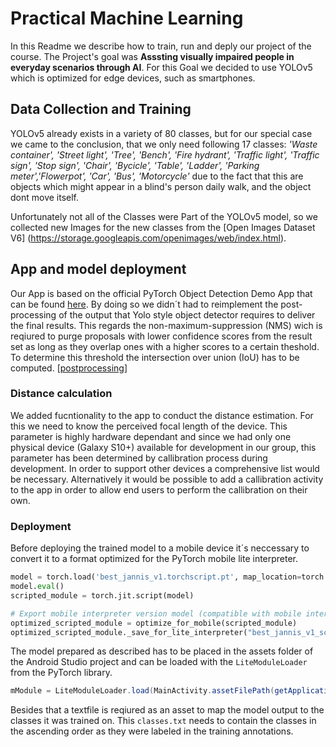 
# Practical Machine Learning

In this Readme we describe how to train, run and deply our project of the course. The Project's goal was __Asssting visually impaired people in everyday scenarios through AI__. For this Goal we decided to use YOLOv5 which is optimized for edge devices, such as smartphones. 

## Data Collection and Training

YOLOv5 already exists in a variety of 80 classes, but for our special case we came to the conclusion, that we only need following 17 classes: _'Waste container', 'Street light', 'Tree', 'Bench', 'Fire hydrant', 'Traffic light', 'Traffic sign', 'Stop sign', 'Chair', 'Bycicle', 'Table', 'Ladder', 'Parking meter','Flowerpot', 'Car', 'Bus', 'Motorcycle'_ due to the fact that this are objects which might appear in a blind's person daily walk, and the object dont move itself.

Unfortunately not all of the Classes were Part of the YOLOv5 model, so we collected new Images for the new classes from the [Open Images Dataset V6] (https://storage.googleapis.com/openimages/web/index.html).  




## App and model deployment

Our App is based on the official PyTorch Object Detection Demo App that can be found [here][demo].
By doing so we didn´t had to reimplement the post-processing of the output that Yolo style object detector requires to deliver the final results.
This regards the non-maximum-suppression (NMS) wich is reqiured to purge proposals with lower confidence scores from the result set as long as they overlap ones with a higher scores to a certain theshold. To determine this threshold the intersection over union (IoU) has to be computed. [[postprocessing]]

### Distance calculation

We added fucntionality to the app to conduct the distance estimation. For this we need to know the perceived focal length of the device. This parameter is highly hardware dependant and since we had only one physical device (Galaxy S10+) available for development in our group, this parameter has been determined by callibration process during development. In order to support other devices a comprehensive list would be necessary. Alternatively it would be possible to add a callibration activity to the app in order to allow end users to perform the callibration on their own.

### Deployment

Before deploying the trained model to a mobile device it´s neccessary to convert it to a format optimized for the PyTorch mobile lite interpreter. 

```python
model = torch.load('best_jannis_v1.torchscript.pt', map_location=torch.device('cpu'))
model.eval()
scripted_module = torch.jit.script(model)

# Export mobile interpreter version model (compatible with mobile interpreter)
optimized_scripted_module = optimize_for_mobile(scripted_module)
optimized_scripted_module._save_for_lite_interpreter("best_jannis_v1_scripted.ptl")
```

The model prepared as described has to be placed in the assets folder of the Android Studio project and can be loaded with the `LiteModuleLoader` from the PyTorch library.

```java
mModule = LiteModuleLoader.load(MainActivity.assetFilePath(getApplicationContext(), "best_jannis_v1_scripted.ptl"));
```

[demo]: https://github.com/pytorch/android-demo-app/tree/master/ObjectDetection
[postprocessing]: https://towardsdatascience.com/non-maximum-suppression-nms-93ce178e177c

Besides that a textfile is reqiured as an asset to map the model output to the classes it was trained on. This `classes.txt` needs to contain the classes in the ascending order as they were labeled in the training annotations. 
